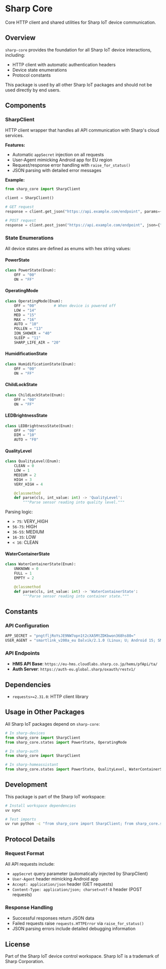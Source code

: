 # Sharp Core

Core HTTP client and shared utilities for Sharp IoT device communication.

## Overview

`sharp-core` provides the foundation for all Sharp IoT device interactions, including:
- HTTP client with automatic authentication headers
- Device state enumerations
- Protocol constants

This package is used by all other Sharp IoT packages and should not be used directly by end users.

## Components

### SharpClient

HTTP client wrapper that handles all API communication with Sharp's cloud services.

**Features:**
- Automatic `appSecret` injection on all requests
- User-Agent mimicking Android app for EU region
- Request/response error handling with `raise_for_status()`
- JSON parsing with detailed error messages

**Example:**
```python
from sharp_core import SharpClient

client = SharpClient()

# GET request
response = client.get_json("https://api.example.com/endpoint", params={"key": "value"})

# POST request
response = client.post_json("https://api.example.com/endpoint", json={"data": "value"})
```

### State Enumerations

All device states are defined as enums with hex string values:

#### PowerState
```python
class PowerState(Enum):
    OFF = "00"
    ON = "FF"
```

#### OperatingMode
```python
class OperatingMode(Enum):
    OFF = "00"        # When device is powered off
    LOW = "14"
    MED = "15"
    MAX = "16"
    AUTO = "10"
    POLLEN = "13"
    ION_SHOWER = "40"
    SLEEP = "11"
    SHARP_LIFE_AIR = "20"
```

#### HumidificationState
```python
class HumidificationState(Enum):
    OFF = "00"
    ON = "FF"
```

#### ChildLockState
```python
class ChildLockState(Enum):
    OFF = "00"
    ON = "FF"
```

#### LEDBrightnessState
```python
class LEDBrightnessState(Enum):
    OFF = "00"
    DIM = "10"
    AUTO = "F0"
```

#### QualityLevel
```python
class QualityLevel(Enum):
    CLEAN = 0
    LOW = 1
    MEDIUM = 2
    HIGH = 3
    VERY_HIGH = 4

    @classmethod
    def parse(cls, int_value: int) -> 'QualityLevel':
        """Parse sensor reading into quality level."""
```

Parsing logic:
- `> 75`: VERY_HIGH
- `56-75`: HIGH
- `36-55`: MEDIUM
- `16-35`: LOW
- `< 16`: CLEAN

#### WaterContainerState
```python
class WaterContainerState(Enum):
    UNKNOWN = 0
    FULL = 1
    EMPTY = 2

    @classmethod
    def parse(cls, int_value: int) -> 'WaterContainerState':
        """Parse sensor reading into container state."""
```

## Constants

### API Configuration

```python
APP_SECRET = "pngtfljRoYsJE9NW7opn1t2cXA5MtZDKbwon368hs80="
USER_AGENT = "smartlink_v200a_eu Dalvik/2.1.0 (Linux; U; Android 15; SM-S918B Build/AP3A.240905.015.A2)"
```

### API Endpoints

- **HMS API Base**: `https://eu-hms.cloudlabs.sharp.co.jp/hems/pfApi/ta/`
- **Auth Server**: `https://auth-eu.global.sharp/oxauth/restv1/`

## Dependencies

- `requests>=2.31.0`: HTTP client library

## Usage in Other Packages

All Sharp IoT packages depend on `sharp-core`:

```python
# In sharp-devices
from sharp_core import SharpClient
from sharp_core.states import PowerState, OperatingMode

# In sharp-auth
from sharp_core import SharpClient

# In sharp-homeassistant
from sharp_core.states import PowerState, QualityLevel, WaterContainerState
```

## Development

This package is part of the Sharp IoT workspace:

```bash
# Install workspace dependencies
uv sync

# Test imports
uv run python -c "from sharp_core import SharpClient; from sharp_core.states import *; print('Import successful')"
```

## Protocol Details

### Request Format

All API requests include:
- `appSecret` query parameter (automatically injected by SharpClient)
- `User-Agent` header mimicking Android app
- `Accept: application/json` header (GET requests)
- `Content-Type: application/json; charset=utf-8` header (POST requests)

### Response Handling

- Successful responses return JSON data
- Failed requests raise `requests.HTTPError` via `raise_for_status()`
- JSON parsing errors include detailed debugging information

## License

Part of the Sharp IoT device control workspace. Sharp IoT is a trademark of Sharp Corporation.
